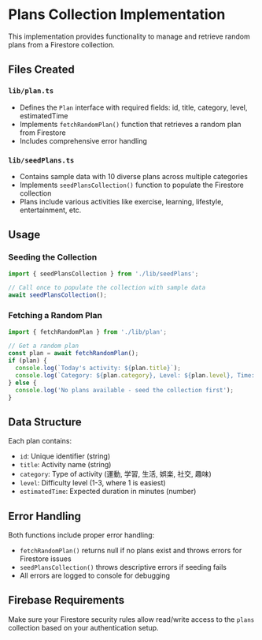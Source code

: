 # Plans Collection Implementation

This implementation provides functionality to manage and retrieve random plans from a Firestore collection.

## Files Created

### `lib/plan.ts`
- Defines the `Plan` interface with required fields: id, title, category, level, estimatedTime
- Implements `fetchRandomPlan()` function that retrieves a random plan from Firestore
- Includes comprehensive error handling

### `lib/seedPlans.ts`
- Contains sample data with 10 diverse plans across multiple categories
- Implements `seedPlansCollection()` function to populate the Firestore collection
- Plans include various activities like exercise, learning, lifestyle, entertainment, etc.

## Usage

### Seeding the Collection
```typescript
import { seedPlansCollection } from './lib/seedPlans';

// Call once to populate the collection with sample data
await seedPlansCollection();
```

### Fetching a Random Plan
```typescript
import { fetchRandomPlan } from './lib/plan';

// Get a random plan
const plan = await fetchRandomPlan();
if (plan) {
  console.log(`Today's activity: ${plan.title}`);
  console.log(`Category: ${plan.category}, Level: ${plan.level}, Time: ${plan.estimatedTime} minutes`);
} else {
  console.log('No plans available - seed the collection first');
}
```

## Data Structure

Each plan contains:
- `id`: Unique identifier (string)
- `title`: Activity name (string)
- `category`: Type of activity (運動, 学習, 生活, 娯楽, 社交, 趣味)
- `level`: Difficulty level (1-3, where 1 is easiest)
- `estimatedTime`: Expected duration in minutes (number)

## Error Handling

Both functions include proper error handling:
- `fetchRandomPlan()` returns null if no plans exist and throws errors for Firestore issues
- `seedPlansCollection()` throws descriptive errors if seeding fails
- All errors are logged to console for debugging

## Firebase Requirements

Make sure your Firestore security rules allow read/write access to the `plans` collection based on your authentication setup.